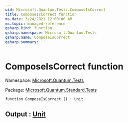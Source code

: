 ```yaml
---
uid: Microsoft.Quantum.Tests.ComposeIsCorrect
title: ComposeIsCorrect function
ms.date: 3/24/2021 12:00:00 AM
ms.topic: managed-reference
qsharp.kind: function
qsharp.namespace: Microsoft.Quantum.Tests
qsharp.name: ComposeIsCorrect
qsharp.summary: ''
---
```


# ComposeIsCorrect function

Namespace: [Microsoft.Quantum.Tests](xref:Microsoft.Quantum.Tests)

Package: [Microsoft.Quantum.Standard.Tests](https://nuget.org/packages/Microsoft.Quantum.Standard.Tests)




```qsharp
function ComposeIsCorrect () : Unit
```


## Output : [Unit](xref:microsoft.quantum.lang-ref.unit)


